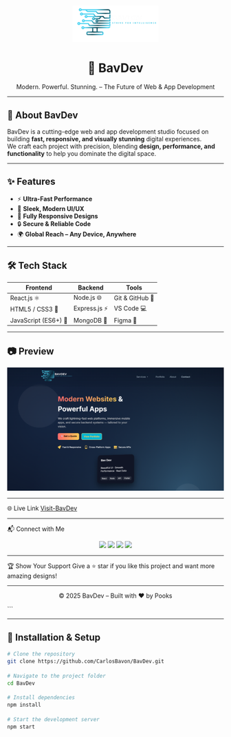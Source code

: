 <!-- Banner / Cover Image -->
<p align="center">
  <img src="./src/images/LOGO.png" alt="BavDev Logo" width="200"/>
</p>

<h1 align="center">🚀 BavDev</h1>
<p align="center">Modern. Powerful. Stunning. – The Future of Web & App Development</p>

---

## 📌 About BavDev
BavDev is a cutting-edge web and app development studio focused on building **fast, responsive, and visually stunning** digital experiences.  
We craft each project with precision, blending **design, performance, and functionality** to help you dominate the digital space.

---

## ✨ Features
- ⚡ **Ultra-Fast Performance**
- 🎨 **Sleek, Modern UI/UX**
- 📱 **Fully Responsive Designs**
- 🔒 **Secure & Reliable Code**
- 🌍 **Global Reach – Any Device, Anywhere**

---

## 🛠️ Tech Stack
| Frontend | Backend | Tools |
|----------|---------|-------|
| React.js ⚛️ | Node.js 🌐 | Git & GitHub 🐙 |
| HTML5 / CSS3 🎨 | Express.js ⚡ | VS Code 💻 |
| JavaScript (ES6+) 📜 | MongoDB 🍃 | Figma 🎯 |

---

## 📷 Preview
![BavDev Screenshot](src/images/Screenshot%202025-08-10%20011204.png)

---

🌐 Live Link
<a href="">Visit-BavDev</a>

---

📬 Connect with Me
<p align="center"> <a href="https://github.com/YOUR-USERNAME"><img src="https://img.shields.io/badge/GitHub-000?logo=github&logoColor=white" /></a> <a href="https://twitter.com/YOUR-TWITTER"><img src="https://img.shields.io/badge/Twitter-1DA1F2?logo=twitter&logoColor=white" /></a> <a href="https://linkedin.com/in/YOUR-LINKEDIN"><img src="https://img.shields.io/badge/LinkedIn-0A66C2?logo=linkedin&logoColor=white" /></a> <a href="mailto:your@email.com"><img src="https://img.shields.io/badge/Email-D14836?logo=gmail&logoColor=white" /></a> </p>

---

🏆 Show Your Support
Give a ⭐ star if you like this project and want more amazing designs!

---

<p align="center">© 2025 BavDev – Built with ❤️ by Pooks</p> ```

---

## 🚀 Installation & Setup
```bash
# Clone the repository
git clone https://github.com/CarlosBavon/BavDev.git

# Navigate to the project folder
cd BavDev

# Install dependencies
npm install

# Start the development server
npm start

